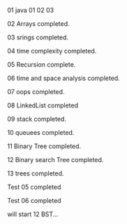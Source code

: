 


01 java
  01
  02
  03
  

02 Arrays completed.

03 srings completed.

04 time complexity completed.

05 Recursion complete.

06 time and space analysis completed.

07 oops completed.

08 LinkedList completed

09 stack completed.

10 queuees completed.

11 Binary Tree completed.

12 Binary search Tree completed.

13 trees completed.


Test 05 completed

Test 06 completed

will start 12 BST...
